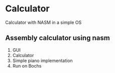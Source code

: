 # Calculator
Calculator with NASM  in a simple OS
<h2>Assembly calculator using nasm</h2>
<ol>
  <li>GUI</li>
  <li>Calculator</li>
  <li>Simple piano implementation</li>
  <li>Run on Bochs</li>
</ol>
